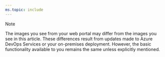 ```yaml
---
ms.topic: include
---
```



> [!NOTE]   
> The images you see from your web portal may differ from the images you see in this article. These differences result from updates made to Azure DevOps Services or your on-premises deployment. However, the basic functionality available to you remains the same unless explicitly mentioned.
